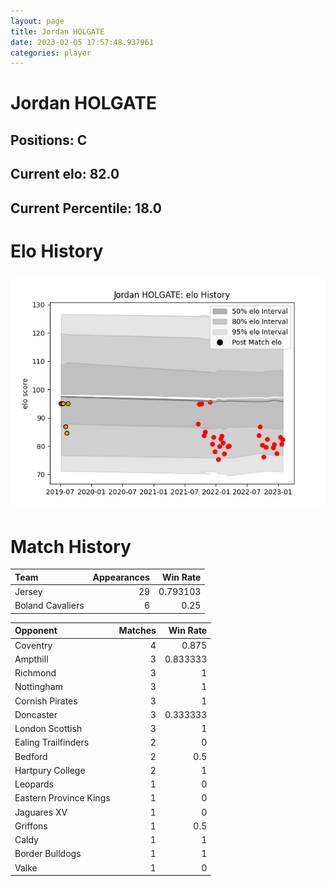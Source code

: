 ```yaml
---  
layout: page  
title: Jordan HOLGATE  
date: 2023-02-05 17:57:48.937961  
categories: player  
---
```

# Jordan HOLGATE

## Positions: C

## Current elo: 82.0

## Current Percentile: 18.0

# Elo History


![elo history](history_JordanHOLGATE.png)
# Match History


| Team             |   Appearances |   Win Rate |
|:-----------------|--------------:|-----------:|
| Jersey           |            29 |   0.793103 |
| Boland Cavaliers |             6 |   0.25     |

| Opponent               |   Matches |   Win Rate |
|:-----------------------|----------:|-----------:|
| Coventry               |         4 |   0.875    |
| Ampthill               |         3 |   0.833333 |
| Richmond               |         3 |   1        |
| Nottingham             |         3 |   1        |
| Cornish Pirates        |         3 |   1        |
| Doncaster              |         3 |   0.333333 |
| London Scottish        |         3 |   1        |
| Ealing Trailfinders    |         2 |   0        |
| Bedford                |         2 |   0.5      |
| Hartpury College       |         2 |   1        |
| Leopards               |         1 |   0        |
| Eastern Province Kings |         1 |   0        |
| Jaguares XV            |         1 |   0        |
| Griffons               |         1 |   0.5      |
| Caldy                  |         1 |   1        |
| Border Bulldogs        |         1 |   1        |
| Valke                  |         1 |   0        |